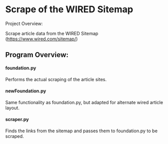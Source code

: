 # Scrape of the WIRED Sitemap

Project Overview:

Scrape article data from the WIRED Sitemap (https://www.wired.com/sitemap/)

## Program Overview:

#### foundation.py

Performs the actual scraping of the article sites.

#### newFoundation.py

Same functionality as foundation.py, but adapted for alternate wired article layout.

#### scraper.py

Finds the links from the sitemap and passes them to foundation.py to be scraped.
